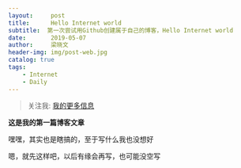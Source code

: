 ```yaml
---
layout:     post
title:      Hello Internet world
subtitle:  第一次尝试用Github创建属于自己的博客，Hello Internet world
date:       2019-05-07
author:     梁晓文
header-img: img/post-web.jpg
catalog: true
tags:
    - Internet
    - Daily
---
```


> 关注我: [我的更多信息](https://cc-cece.github.io/about/)

**这是我的第一篇博客文章** 

嘿嘿，其实也是瞎搞的，至于写什么我也没想好

嗯，就先这样吧，以后有缘会再写，也可能没空写

